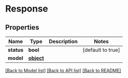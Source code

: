 # Response

## Properties
Name | Type | Description | Notes
------------ | ------------- | ------------- | -------------
**status** | **bool** |  | [default to true]
**model** | [**object**](.md) |  | 

[[Back to Model list]](../README.md#documentation-for-models) [[Back to API list]](../README.md#documentation-for-api-endpoints) [[Back to README]](../README.md)


